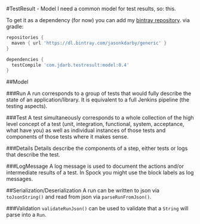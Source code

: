 #TestResult - Model
I need a common model for test results, so: this.

To get it as a dependency (for now) you can add my [bintray repository](https://bintray.com/jasonkdarby/generic/model/view).
via gradle:
```groovy
repositories {
  maven { url 'https://dl.bintray.com/jasonkdarby/generic' }
}

dependencies {
  testCompile 'com.jdarb.testresult:model:0.4'
}
```

##Model

###Run
A run corresponds to a group of tests that would fully describe the state of an application/library.  It is equivalent to a full Jenkins pipeline (the testing aspects).

###Test
A test simultaneously corresponds to a whole collection of the high level concept of a test (unit, integration, functional, system, acceptance, what have you) as well as individual instances of those tests and components of those tests where it makes sense.

###Details
Details describe the components of a step, either tests or logs that describe the test.

###LogMessage
A log message is used to document the actions and/or intermediate results of a test.  In Spock you might use the block labels as log messages.

##Serialization/Deserialization
A run can be written to json via `toJsonString()` and read from json via `parseRunFromJson()`.

###Validation
`validateRunJson()` can be used to validate that a `String` will parse into a `Run`.
